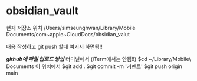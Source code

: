 # obsidian_vault


현재 저장소 위치
/Users/simseunghwan/Library/Mobile Documents/com~apple~CloudDocs/obsidian_valut

내용 작성하고 git push 할때 여기서 하면됨!!

***github에  파일 업로드 방법***
터미널에서 (iTerm에서는 안됨!!)
$cd ~/Library/Mobile\ Documents 
이 위치에서
$git add .
$git commit -m '커멘트'
$git push origin main
